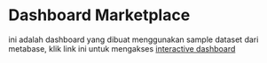 # Dashboard Marketplace

ini adalah dashboard yang dibuat menggunakan sample dataset dari metabase, klik link ini untuk mengakses [interactive dashboard](http://localhost:3000/public/dashboard/d61316ee-85c8-4c28-b34c-860497960196) 
